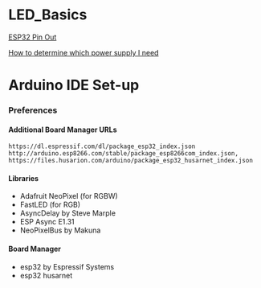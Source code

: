 # LED_Basics


[ESP32 Pin Out](https://github.com/GrillinGorilla/LED_Basics/blob/master/images/esp32_pinout.PNG)

[How to determine which power supply I need](https://www.waveformlighting.com/home-residential/how-to-choose-a-power-supply-for-your-led-strip-project)

# Arduino IDE Set-up
### Preferences
#### Additional Board Manager URLs
```
https://dl.espressif.com/dl/package_esp32_index.json
http://arduino.esp8266.com/stable/package_esp8266com_index.json,
https://files.husarion.com/arduino/package_esp32_husarnet_index.json
```
#### Libraries
- Adafruit NeoPixel (for RGBW)
- FastLED (for RGB)
- AsyncDelay by Steve Marple
- ESP Async E1.31 
- NeoPixelBus by Makuna

#### Board Manager
- esp32 by Espressif Systems
- esp32 husarnet
